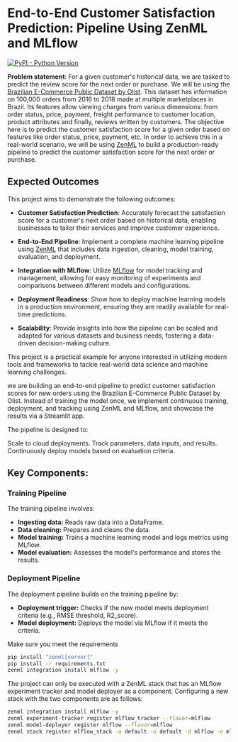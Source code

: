 # End-to-End Customer Satisfaction Prediction: Pipeline Using ZenML and MLflow

[![PyPI - Python Version](https://img.shields.io/pypi/pyversions/zenml)](https://pypi.org/project/zenml/)

**Problem statement**: For a given customer's historical data, we are tasked to predict the review score for the next order or purchase. We will be using the [Brazilian E-Commerce Public Dataset by Olist](https://www.kaggle.com/datasets/olistbr/brazilian-ecommerce). This dataset has information on 100,000 orders from 2016 to 2018 made at multiple marketplaces in Brazil. Its features allow viewing charges from various dimensions: from order status, price, payment, freight performance to customer location, product attributes and finally, reviews written by customers. The objective here is to predict the customer satisfaction score for a given order based on features like order status, price, payment, etc. In order to achieve this in a real-world scenario, we will be using [ZenML](https://zenml.io/) to build a production-ready pipeline to predict the customer satisfaction score for the next order or purchase.


## Expected Outcomes
This project aims to demonstrate the following outcomes:

- **Customer Satisfaction Prediction**: Accurately forecast the satisfaction score for a customer's next order based on historical data, enabling businesses to tailor their services and improve customer experience.

- **End-to-End Pipeline**: Implement a complete machine learning pipeline using [ZenML](https://zenml.io/) that includes data ingestion, cleaning, model training, evaluation, and deployment.

- **Integration with MLflow**: Utilize [MLflow](https://mlflow.org/) for model tracking and management, allowing for easy monitoring of experiments and comparisons between different models and configurations.

- **Deployment Readiness**: Show how to deploy machine learning models in a production environment, ensuring they are readily available for real-time predictions.

- **Scalability**: Provide insights into how the pipeline can be scaled and adapted for various datasets and business needs, fostering a data-driven decision-making culture.


This project is a practical example for anyone interested in utilizing modern tools and frameworks to tackle real-world data science and machine learning challenges.

we are building an end-to-end pipeline to predict customer satisfaction scores for new orders using the Brazilian E-Commerce Public Dataset by Olist. Instead of training the model once, we implement continuous training, deployment, and tracking using ZenML and MLflow, and showcase the results via a Streamlit app.

The pipeline is designed to:

Scale to cloud deployments.
Track parameters, data inputs, and results.
Continuously deploy models based on evaluation criteria.

## Key Components:

### Training Pipeline
The training pipeline involves:

* __Ingesting data:__ Reads raw data into a DataFrame.
* **Data cleaning:** Prepares and cleans the data.
* **Model training:** Trains a machine learning model and logs metrics using MLflow.
* **Model evaluation:** Assesses the model's performance and stores the results.

### Deployment Pipeline
The deployment pipeline builds on the training pipeline by:

* **Deployment trigger:** Checks if the new model meets deployment criteria (e.g., RMSE threshold, R2_score).
* **Model deployment:** Deploys the model via MLflow if it meets the criteria.

Make sure you meet the requirements
```bash
pip install "zenml[server]"
pip install -r requirements.txt
zenml integration install mlflow -y
```

The project can only be executed with a ZenML stack that has an MLflow experiment tracker and model deployer as a component. Configuring a new stack with the two components are as follows:

```bash
zenml integration install mlflow -y
zenml experiment-tracker register mlflow_tracker --flavor=mlflow
zenml model-deployer register mlflow --flavor=mlflow
zenml stack register mlflow_stack -a default -o default -d mlflow -e mlflow_tracker --set
```






